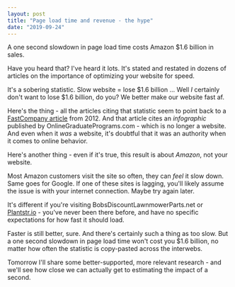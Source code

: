 ```yaml
---
layout: post
title: "Page load time and revenue - the hype"
date: "2019-09-24"
---
```


A one second slowdown in page load time costs Amazon $1.6 billion in sales.

Have you heard that? I've heard it lots. It's stated and restated in dozens of articles on the importance of optimizing your website for speed.

It's a sobering statistic. Slow website = lose $1.6 billion ... Well _I_ certainly don't want to lose $1.6 billion, do you? We better make our website fast af.

Here's the thing - all the articles citing that statistic seem to point back to a [FastCompany article](https://www.fastcompany.com/1825005/how-one-second-could-cost-amazon-16-billion-sales) from 2012. And that article cites an _infographic_ published by OnlineGraduatePrograms.com - which is no longer a website. And even when it _was_ a website, it's doubtful that it was an authority when it comes to online behavior.

Here's another thing - even if it's true, this result is about _Amazon_, not your website.

Most Amazon customers visit the site so often, they can _feel_ it slow down. Same goes for Google. If one of these sites is lagging, you'll likely assume the issue is with your internet connection. Maybe try again later.

It's different if you're visiting BobsDiscountLawnmowerParts.net or [Plantstr.io](https://tiffzhang.com/startup/??s=104892566599) - you've never been there before, and have no specific expectations for how fast it should load.

Faster is still better, sure. And there's certainly such a thing as too slow. But a one second slowdown in page load time won't cost you $1.6 billion, no matter how often the statistic is copy-pasted across the interwebs.

Tomorrow I'll share some better-supported, more relevant research - and we'll see how close we can actually get to estimating the impact of a second.
